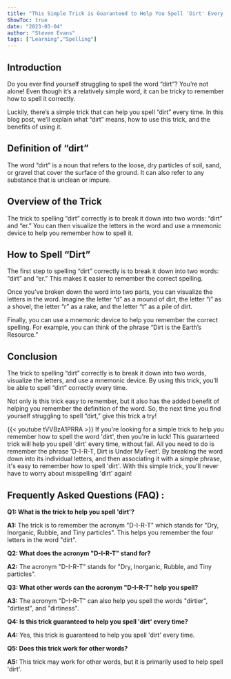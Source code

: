 ```yaml
---
title: "This Simple Trick is Guaranteed to Help You Spell 'Dirt' Every Time!"
ShowToc: true 
date: "2023-03-04"
author: "Steven Evans" 
tags: ["Learning","Spelling"]
---
```

## Introduction

Do you ever find yourself struggling to spell the word “dirt”? You’re not alone! Even though it’s a relatively simple word, it can be tricky to remember how to spell it correctly.

Luckily, there’s a simple trick that can help you spell “dirt” every time. In this blog post, we’ll explain what “dirt” means, how to use this trick, and the benefits of using it. 

## Definition of “dirt”

The word “dirt” is a noun that refers to the loose, dry particles of soil, sand, or gravel that cover the surface of the ground. It can also refer to any substance that is unclean or impure.

## Overview of the Trick

The trick to spelling “dirt” correctly is to break it down into two words: “dirt” and “er.” You can then visualize the letters in the word and use a mnemonic device to help you remember how to spell it.

## How to Spell “Dirt”

The first step to spelling “dirt” correctly is to break it down into two words: “dirt” and “er.” This makes it easier to remember the correct spelling.

Once you’ve broken down the word into two parts, you can visualize the letters in the word. Imagine the letter “d” as a mound of dirt, the letter “i” as a shovel, the letter “r” as a rake, and the letter “t” as a pile of dirt.

Finally, you can use a mnemonic device to help you remember the correct spelling. For example, you can think of the phrase “Dirt is the Earth’s Resource.”

## Conclusion

The trick to spelling “dirt” correctly is to break it down into two words, visualize the letters, and use a mnemonic device. By using this trick, you’ll be able to spell “dirt” correctly every time.

Not only is this trick easy to remember, but it also has the added benefit of helping you remember the definition of the word. So, the next time you find yourself struggling to spell “dirt,” give this trick a try!

{{< youtube tVVBzA1PRRA >}} 
If you're looking for a simple trick to help you remember how to spell the word 'dirt', then you're in luck! This guaranteed trick will help you spell 'dirt' every time, without fail. All you need to do is remember the phrase 'D-I-R-T, Dirt is Under My Feet'. By breaking the word down into its individual letters, and then associating it with a simple phrase, it's easy to remember how to spell 'dirt'. With this simple trick, you'll never have to worry about misspelling 'dirt' again!

## Frequently Asked Questions (FAQ) :
**Q1: What is the trick to help you spell 'dirt'?**

**A1:** The trick is to remember the acronym "D-I-R-T" which stands for "Dry, Inorganic, Rubble, and Tiny particles". This helps you remember the four letters in the word "dirt".

**Q2: What does the acronym "D-I-R-T" stand for?**

**A2:** The acronym "D-I-R-T" stands for "Dry, Inorganic, Rubble, and Tiny particles". 

**Q3: What other words can the acronym "D-I-R-T" help you spell?**

**A3:** The acronym "D-I-R-T" can also help you spell the words "dirtier", "dirtiest", and "dirtiness".

**Q4: Is this trick guaranteed to help you spell 'dirt' every time?**

**A4:** Yes, this trick is guaranteed to help you spell 'dirt' every time.

**Q5: Does this trick work for other words?**

**A5:** This trick may work for other words, but it is primarily used to help spell 'dirt'.





